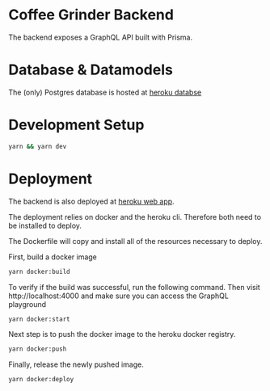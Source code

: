 # Coffee Grinder Backend

The backend exposes a GraphQL API built with Prisma.

# Database & Datamodels

The (only) Postgres database is hosted at [heroku databse](https://dashboard.heroku.com/apps/coffee-grindr/resources)

# Development Setup

```bash
yarn && yarn dev
```

# Deployment

The backend is also deployed at [heroku web app](https://dashboard.heroku.com/apps/coffee-grindr).

The deployment relies on docker and the heroku cli. Therefore both need to be installed to deploy.

The Dockerfile will copy and install all of the resources necessary to deploy.

First, build a docker image

```bash
yarn docker:build
```

To verify if the build was successful, run the following command. Then visit http://localhost:4000 and make sure you can access the GraphQL playground

```bash
yarn docker:start
```

Next step is to push the docker image to the heroku docker registry.

```bash
yarn docker:push
```

Finally, release the newly pushed image.

```bash
yarn docker:deploy
```
